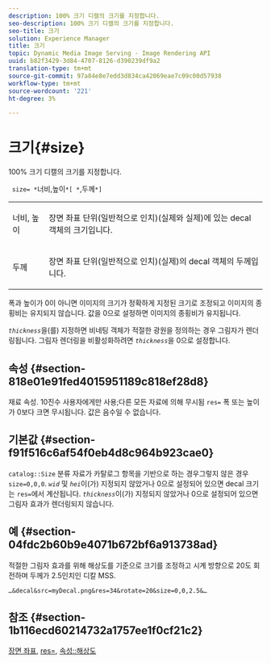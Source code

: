 ```yaml
---
description: 100% 크기 디캘의 크기를 지정합니다.
seo-description: 100% 크기 디캘의 크기를 지정합니다.
seo-title: 크기
solution: Experience Manager
title: 크기
topic: Dynamic Media Image Serving - Image Rendering API
uuid: b82f3429-3d84-4707-8126-d390239df9a2
translation-type: tm+mt
source-git-commit: 97a84e8e7edd3d834ca42069eae7c09c00d57938
workflow-type: tm+mt
source-wordcount: '221'
ht-degree: 3%

---
```



# 크기{#size}

100% 크기 디캘의 크기를 지정합니다.

` size= *`너비,높이`*[ *`,두께`*]`

<table id="simpletable_00B1226F3B8B49D895D1269AB03D5043"> 
 <tr class="strow"> 
  <td class="stentry"> <p> <span class="varname"> 너비, 높이  </span> </p> </td> 
  <td class="stentry"> <p>장면 좌표 단위(일반적으로 인치)(실제와 실제)에 있는 decal 객체의 크기입니다. </p> </td> 
 </tr> 
 <tr class="strow"> 
  <td class="stentry"> <p> <span class="varname"> 두께  </span> </p> </td> 
  <td class="stentry"> <p>장면 좌표 단위(일반적으로 인치)(실제)의 decal 객체의 두께입니다. </p> </td> 
 </tr> 
</table>

폭과 높이가 0이 아니면 이미지의 크기가 정확하게 지정된 크기로 조정되고 이미지의 종횡비는 유지되지 않습니다. 값을 0으로 설정하면 이미지의 종횡비가 유지됩니다.

*`thickness`*&#x200B;을(를) 지정하면 비네팅 객체가 적절한 광원을 정의하는 경우 그림자가 렌더링됩니다. 그림자 렌더링을 비활성화하려면 *`thickness`*&#x200B;을 0으로 설정합니다.

## 속성 {#section-818e01e91fed4015951189c818ef28d8}

재료 속성. 10진수 사용자에게만 사용;다른 모든 자료에 의해 무시됨 `res=` 폭 또는 높이가 0보다 크면 무시됩니다. 값은 음수일 수 없습니다.

## 기본값 {#section-f91f516c6af54f0eb4d8c964b923cae0}

`catalog::Size` 분류 자료가 카탈로그 항목을 기반으로 하는 경우그렇지 않은 경우 `size=0,0,0`. *`wid`* 및 *`hei`*&#x200B;이(가) 지정되지 않았거나 0으로 설정되어 있으면 decal 크기는 `res=`에서 계산됩니다. *`thickness`*&#x200B;이(가) 지정되지 않았거나 0으로 설정되어 있으면 그림자 효과가 렌더링되지 않습니다.

## 예 {#section-04fdc2b60b9e4071b672bf6a913738ad}

적절한 그림자 효과를 위해 해상도를 기준으로 크기를 조정하고 시계 방향으로 20도 회전하며 두께가 2.5인치인 디칼 MSS.

`…&decal&src=myDecal.png&res=34&rotate=20&size=0,0,2.5&…`

## 참조 {#section-1b116ecd60214732a1757ee1f0cf21c2}

[장면 좌표](../../../../../ir-api/http-protocol/image-rendering-api-ref/c-ir-http-protocol-ref/c-ir-http-protocol-syntax-and-features/c-ir-vignettes/c-ir-scene-coordinates.md#concept-528507024fa640b19a2631357febf7f1),  [res=](../../../../../ir-api/http-protocol/image-rendering-api-ref/c-ir-http-protocol-ref/c-ir-http-protocol-command-reference/r-ir-res.md#reference-0ad9de8887144c83a6db97b4994f7c04),  [속성::해상도](../../../../../ir-api/material-cat/image-rendering-api-ref/c-ir-material-catalog/c-ir-attributes-reference/r-ir-resolution.md#reference-09fe14e6bfbf4db6b7f4369fffecc806)
